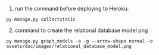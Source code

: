 1. run the command before deploying to Heroku:

```
py manage.py collectstatic
```

2. command to create the relational database model png

```
py manage.py graph_models -a -g --arrow-shape normal -o assets/doc/images/relational_database_model.png
```
